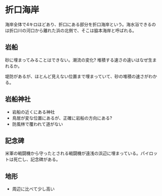 # 折口海岸

海岸全体で4キロほどあり、折口にある部分を折口海岸という。海水浴できるのは折口川の河口から離れた浜の北側で、そこは脇本海岸と呼ばれる。

## 岩船

砂に埋まってみることはできない。潮流の変化? 堆積する速さの違いはなぜ生まれるか。

堤防があるが、ほとんど見えない位置まで埋まっていて、砂の堆積の速さがわかる。

## 岩船神社

- 岩船の近くにある神社
- 鳥居が変な位置にあるが、正確に岩船の方向にある?
- 防風林で覆われて道がない

## 記念碑

米軍の戦闘機から守ったとされる戦闘機が遠浅の浜辺に埋まっている。パイロットは死亡し、記念碑がある。

## 地形

- 周辺に比べて少し高い
